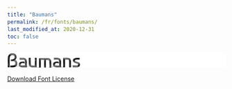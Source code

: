 ```yaml
---
title: "Baumans"
permalink: /fr/fonts/baumans/
last_modified_at: 2020-12-31
toc: false
---
```

![Baumans](/assets/images/fonts/baumans.png)

[Download Font License](https://github.com/inkstitch/inkstitch/blob/kerning/fonts/baumans/LICENSE)
